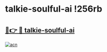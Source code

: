 # talkie-soulful-ai !256rb

# <h2><a href="https://webef3.esa.edu.pl?title=talkie-soulful-ai&ref=256rb">🔗👉 🔴 talkie-soulful-ai</a></h2>

[![acn](https://github.com/user-attachments/assets/0f9c940e-d8b0-45ae-aac7-cd30a18b3e1c)](https://webef3.esa.edu.pl?title=talkie-soulful-ai&ref=256rb)

